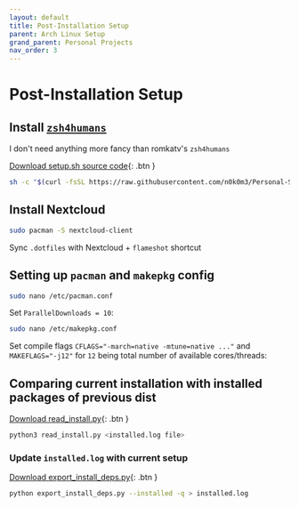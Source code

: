 ```yaml
---
layout: default
title: Post-Installation Setup
parent: Arch Linux Setup
grand_parent: Personal Projects
nav_order: 3
---
```


# Post-Installation Setup

## Install [`zsh4humans`](https://github.com/romkatv/zsh4humans)

I don't need anything more fancy than romkatv's `zsh4humans`

[Download setup.sh source code](setup.sh){: .btn }

```sh
sh -c "$(curl -fsSL https://raw.githubusercontent.com/n0k0m3/Personal-Setup/main/Setting_up_Arch/setup.sh)"
```

## Install Nextcloud

```sh
sudo pacman -S nextcloud-client
```

Sync `.dotfiles` with Nextcloud + `flameshot` shortcut

## Setting up `pacman` and `makepkg` config

```sh
sudo nano /etc/pacman.conf
```

Set `ParallelDownloads = 10`:

```sh
sudo nano /etc/makepkg.conf
```

Set compile flags `CFLAGS="-march=native -mtune=native ..."` and `MAKEFLAGS="-j12"` for `12` being total number of available cores/threads:

## Comparing current installation with installed packages of previous dist

[Download read_install.py](read_install.py){: .btn }

```sh
python3 read_install.py <installed.log file>
```

### Update `installed.log` with current setup

[Download export_install_deps.py](export_install_deps.py){: .btn }

```sh
python export_install_deps.py --installed -q > installed.log
```